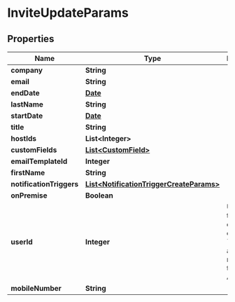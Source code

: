 

# InviteUpdateParams

## Properties

Name | Type | Description | Notes
------------ | ------------- | ------------- | -------------
**company** | **String** |  |  [optional]
**email** | **String** |  |  [optional]
**endDate** | [**Date**](Date.md) |  |  [optional]
**lastName** | **String** |  |  [optional]
**startDate** | [**Date**](Date.md) |  |  [optional]
**title** | **String** |  |  [optional]
**hostIds** | **List&lt;Integer&gt;** |  |  [optional]
**customFields** | [**List&lt;CustomField&gt;**](CustomField.md) |  |  [optional]
**emailTemplateId** | **Integer** |  |  [optional]
**firstName** | **String** |  |  [optional]
**notificationTriggers** | [**List&lt;NotificationTriggerCreateParams&gt;**](NotificationTriggerCreateParams.md) |  |  [optional]
**onPremise** | **Boolean** |  |  [optional]
**userId** | **Integer** | Used for transfering ownership of an &#x60;Invite&#x60; to another member of the Account |  [optional]
**mobileNumber** | **String** |  |  [optional]




